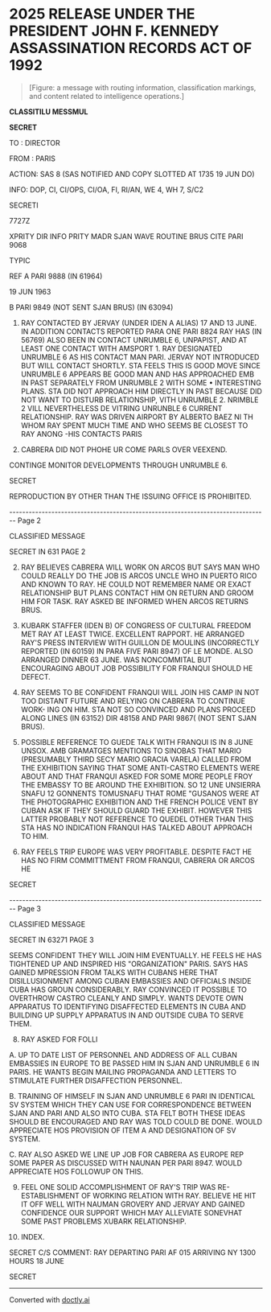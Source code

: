 # 2025 RELEASE UNDER THE PRESIDENT JOHN F. KENNEDY ASSASSINATION RECORDS ACT OF 1992

> [Figure: a message with routing information, classification markings, and content related to intelligence operations.]

**CLASSITILU MESSMUL**

**SECRET**

TO : DIRECTOR

FROM : PARIS

ACTION: SAS 8 (SAS NOTIFIED AND COPY SLOTTED AT 1735 19 JUN DO)

INFO: DOP, CI, CI/OPS, CI/OA, FI, RI/AN, WE 4, WH 7, S/C2

SECRETI

7727Z

XPRITY DIR INFO PRITY MADR SJAN WAVE ROUTINE BRUS CITE PARI 9068

TYPIC

REF A PARI 9888 (IN 61964)

19 JUN 1963

B PARI 9849 (NOT SENT SJAN BRUS) (IN 63094)

1. RAY CONTACTED BY JERVAY (UNDER IDEN A ALIAS) 17 AND 13 JUNE. IN ADDITION CONTACTS REPORTED PARA ONE PARI 8824 RAY HAS (IN 56769) ALSO BEEN IN CONTACT UNRUMBLE 6, UNPAPIST, AND AT LEAST ONE CONTACT WITH AMSPORT 1. RAY DESIGNATED UNRUMBLE 6 AS HIS CONTACT MAN PARI. JERVAY NOT INTRODUCED BUT WILL CONTACT SHORTLY. STA FEELS THIS IS GOOD MOVE SINCE UNRUMBLE 6 APPEARS BE GOOD MAN AND HAS APPROACHED EMB IN PAST SEPARATELY FROM UNRUMBLE 2 WITH SOME • INTERESTING PLANS. STA DID NOT APPROACH HIM DIRECTLY IN PAST BECAUSE DID NOT WANT TO DISTURB RELATIONSHIP, VITH UNRUMBLE 2. NRIMBLE 2 VILL NEVERTHELESS DE VITRING UNRUNBLE 6 CURRENT RELATIONSHIP. RAY WAS DRIVEN AIRPORT BY ALBERTO BAEZ NI TH WHOM RAY SPENT MUCH TIME AND WHO SEEMS BE CLOSEST TO RAY ANONG -HIS CONTACTS PARIS

2. CABRERA DID NOT PHOHE UR COME PARLS OVER VEEXEND.

CONTINGE MONITOR DEVELOPMENTS THROUGH UNRUMBLE 6.

SECRET

REPRODUCTION BY OTHER THAN THE ISSUING OFFICE IS PROHIBITED.


-------------------------------------------------------------------------------- Page 2

CLASSIFIED MESSAGE

SECRET IN 631 PAGE 2

2. RAY BELIEVES CABRERA WILL WORK ON ARCOS BUT SAYS MAN WHO
   COULD REALLY DO THE JOB IS ARCOS UNCLE WHO IN PUERTO RICO AND
   KNOWN TO RAY. HE COULD NOT REMEMBER NAME OR EXACT RELATIONSHIP
   BUT PLANS CONTACT HIM ON RETURN AND GROOM HIM FOR TASK. RAY ASKED
   BE INFORMED WHEN ARCOS RETURNS BRUS.

4. KUBARK STAFFER (IDEN B) OF CONGRESS OF CULTURAL FREEDOM
   MET RAY AT LEAST TWICE. EXCELLENT RAPPORT. HE ARRANGED RAY'S
   PRESS INTERVIEW WITH GUILLON DE MOULINS (INCORRECTLY REPORTED
   (IN 60159)
   IN PARA FIVE PARI 8947) OF LE MONDE. ALSO ARRANGED DINNER 63
   JUNE. WAS NONCOMMITAL BUT ENCOURAGING ABOUT JOB POSSIBILITY FOR
   FRANQUI SHOULD HE DEFECT.

5. RAY SEEMS TO BE CONFIDENT FRANQUI WILL JOIN HIS CAMP IN
   NOT TOO DISTANT FUTURE AND RELYING ON CABRERA TO CONTINUE WORK-
   ING ON HIM. STA NOT SO CONVINCED AND PLANS PROCEED ALONG LINES
   (IN 63152)
   DIR 48158 AND PARI 9867( (NOT SENT SJAN BRUS).

6. POSSIBLE REFERENCE TO GUEDE TALK WITH FRANQUI IS IN 8 JUNE
   UNSOX. AMB GRAMATGES MENTIONS TO SINOBAS THAT MARIO (PRESUMABLY
   THIRD SECY MARIO GRACIA VARELA) CALLED FROM THE EXHIBITION SAYING
   THAT SOME ANTI-CASTRO ELEMENTS WERE ABOUT AND THAT FRANQUI ASKED
   FOR SOME MORE PEOPLE FROY THE EMBASSY TO BE AROUND THE EXHIBITION.
   SO 12 UNE UNSIERRA SNAFU 12 GONNENTS TOMUSNAFU THAT
   ROME "GUSANOS WERE AT THE PHOTOGRAPHIC EXHIBITION AND THE FRENCH
   POLICE VENT BY CUBAN ASK IF THEY SHOULD GUARD THE EXHIBIT.
   HOWEVER THIS LATTER PROBABLY NOT REFERENCE TO QUEDEL OTHER THAN
   THIS STA HAS NO INDICATION FRANQUI HAS TALKED ABOUT APPROACH
   TO HIM.

7. RAY FEELS TRIP EUROPE WAS VERY PROFITABLE. DESPITE FACT
   HE HAS NO FIRM COMMITTMENT FROM FRANQUI, CABRERA OR ARCOS HE

SECRET


-------------------------------------------------------------------------------- Page 3

CLASSIFIED MESSAGE

SECRET IN 63271 PAGE 3

SEEMS CONFIDENT THEY WILL JOIN HIM EVENTUALLY. HE FEELS HE HAS TIGHTENED UP AND INSPIRED HIS "ORGANIZATION" PARIS. SAYS HAS GAINED MPRESSION FROM TALKS WITH CUBANS HERE THAT DISILLUSIONMENT AMONG CUBAN EMBASSIES AND OFFICIALS INSIDE CUBA HAS GROUN CONSIDERABLY. RAY CONVINCED IT POSSIBLE TO OVERTHROW CASTRO CLEANLY AND SIMPLY. WANTS DEVOTE OWN APPARATUS TO IDENTIFYING DISAFFECTED ELEMENTS IN CUBA AND BUILDING UP SUPPLY APPARATUS IN AND OUTSIDE CUBA TO SERVE THEM.

8. RAY ASKED FOR FOLLI

A. UP TO DATE LIST OF PERSONNEL AND ADDRESS OF ALL CUBAN EMBASSIES IN EUROPE TO BE PASSED HIM IN SJAN AND UNRUMBLE 6 IN PARIS. HE WANTS BEGIN MAILING PROPAGANDA AND LETTERS TO STIMULATE FURTHER DISAFFECTION PERSONNEL.

B. TRAINING OF HIMSELF IN SJAN AND UNRUMBLE 6 PARI IN IDENTICAL SV SYSTEM WHICH THEY CAN USE FOR CORRESPONDENCE BETWEEN SJAN AND PARI AND ALSO INTO CUBA. STA FELT BOTH THESE IDEAS SHOULD BE ENCOURAGED AND RAY WAS TOLD COULD BE DONE. WOULD APPRECIATE HOS PROVISION OF ITEM A AND DESIGNATION OF SV SYSTEM.

C. RAY ALSO ASKED WE LINE UP JOB FOR CABRERA AS EUROPE REP SOME PAPER AS DISCUSSED WITH NAUNAN PER PARI 8947. WOULD APPRECIATE HOS FOLLOWUP ON THIS.

9. FEEL ONE SOLID ACCOMPLISHMENT OF RAY'S TRIP WAS RE-ESTABLISHMENT OF WORKING RELATION WITH RAY. BELIEVE HE HIT IT OFF WELL WITH NAUMAN GROVERY AND JERVAY AND GAINED CONFIDENCE OUR SUPPORT WHICH MAY ALLEVIATE SONEVHAT SOME PAST PROBLEMS XUBARK RELATIONSHIP.

10. INDEX.

SECRET C/S COMMENT: RAY DEPARTING PARI AF 015 ARRIVING NY 1300 HOURS 18 JUNE

SECRET


---
Converted with [doctly.ai](https://doctly.ai)
